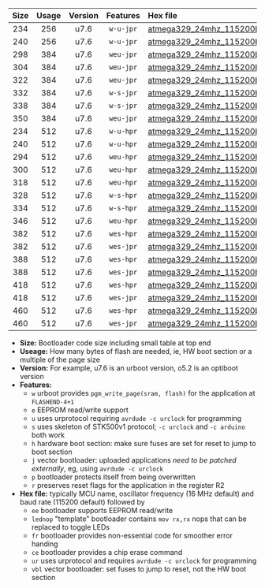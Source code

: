 |Size|Usage|Version|Features|Hex file|
|:-:|:-:|:-:|:-:|:--|
|234|256|u7.6|`w-u-jpr`|[atmega329_24mhz_115200bps_ur_vbl.hex](https://raw.githubusercontent.com/stefanrueger/urboot/main/atmega329_24mhz_115200bps_ur_vbl.hex)|
|240|256|u7.6|`w-u-jpr`|[atmega329_24mhz_115200bps_lednop_ur_vbl.hex](https://raw.githubusercontent.com/stefanrueger/urboot/main/atmega329_24mhz_115200bps_lednop_ur_vbl.hex)|
|298|384|u7.6|`weu-jpr`|[atmega329_24mhz_115200bps_ee_ur_vbl.hex](https://raw.githubusercontent.com/stefanrueger/urboot/main/atmega329_24mhz_115200bps_ee_ur_vbl.hex)|
|304|384|u7.6|`weu-jpr`|[atmega329_24mhz_115200bps_ee_lednop_ur_vbl.hex](https://raw.githubusercontent.com/stefanrueger/urboot/main/atmega329_24mhz_115200bps_ee_lednop_ur_vbl.hex)|
|322|384|u7.6|`weu-jpr`|[atmega329_24mhz_115200bps_ee_lednop_fr_ur_vbl.hex](https://raw.githubusercontent.com/stefanrueger/urboot/main/atmega329_24mhz_115200bps_ee_lednop_fr_ur_vbl.hex)|
|332|384|u7.6|`w-s-jpr`|[atmega329_24mhz_115200bps_vbl.hex](https://raw.githubusercontent.com/stefanrueger/urboot/main/atmega329_24mhz_115200bps_vbl.hex)|
|338|384|u7.6|`w-s-jpr`|[atmega329_24mhz_115200bps_lednop_vbl.hex](https://raw.githubusercontent.com/stefanrueger/urboot/main/atmega329_24mhz_115200bps_lednop_vbl.hex)|
|350|384|u7.6|`weu-jpr`|[atmega329_24mhz_115200bps_ee_lednop_fr_ce_ur_vbl.hex](https://raw.githubusercontent.com/stefanrueger/urboot/main/atmega329_24mhz_115200bps_ee_lednop_fr_ce_ur_vbl.hex)|
|234|512|u7.6|`w-u-hpr`|[atmega329_24mhz_115200bps_ur.hex](https://raw.githubusercontent.com/stefanrueger/urboot/main/atmega329_24mhz_115200bps_ur.hex)|
|240|512|u7.6|`w-u-hpr`|[atmega329_24mhz_115200bps_lednop_ur.hex](https://raw.githubusercontent.com/stefanrueger/urboot/main/atmega329_24mhz_115200bps_lednop_ur.hex)|
|294|512|u7.6|`weu-hpr`|[atmega329_24mhz_115200bps_ee_ur.hex](https://raw.githubusercontent.com/stefanrueger/urboot/main/atmega329_24mhz_115200bps_ee_ur.hex)|
|300|512|u7.6|`weu-hpr`|[atmega329_24mhz_115200bps_ee_lednop_ur.hex](https://raw.githubusercontent.com/stefanrueger/urboot/main/atmega329_24mhz_115200bps_ee_lednop_ur.hex)|
|318|512|u7.6|`weu-hpr`|[atmega329_24mhz_115200bps_ee_lednop_fr_ur.hex](https://raw.githubusercontent.com/stefanrueger/urboot/main/atmega329_24mhz_115200bps_ee_lednop_fr_ur.hex)|
|328|512|u7.6|`w-s-hpr`|[atmega329_24mhz_115200bps.hex](https://raw.githubusercontent.com/stefanrueger/urboot/main/atmega329_24mhz_115200bps.hex)|
|334|512|u7.6|`w-s-hpr`|[atmega329_24mhz_115200bps_lednop.hex](https://raw.githubusercontent.com/stefanrueger/urboot/main/atmega329_24mhz_115200bps_lednop.hex)|
|346|512|u7.6|`weu-hpr`|[atmega329_24mhz_115200bps_ee_lednop_fr_ce_ur.hex](https://raw.githubusercontent.com/stefanrueger/urboot/main/atmega329_24mhz_115200bps_ee_lednop_fr_ce_ur.hex)|
|382|512|u7.6|`wes-hpr`|[atmega329_24mhz_115200bps_ee.hex](https://raw.githubusercontent.com/stefanrueger/urboot/main/atmega329_24mhz_115200bps_ee.hex)|
|382|512|u7.6|`wes-jpr`|[atmega329_24mhz_115200bps_ee_vbl.hex](https://raw.githubusercontent.com/stefanrueger/urboot/main/atmega329_24mhz_115200bps_ee_vbl.hex)|
|388|512|u7.6|`wes-hpr`|[atmega329_24mhz_115200bps_ee_lednop.hex](https://raw.githubusercontent.com/stefanrueger/urboot/main/atmega329_24mhz_115200bps_ee_lednop.hex)|
|388|512|u7.6|`wes-jpr`|[atmega329_24mhz_115200bps_ee_lednop_vbl.hex](https://raw.githubusercontent.com/stefanrueger/urboot/main/atmega329_24mhz_115200bps_ee_lednop_vbl.hex)|
|418|512|u7.6|`wes-hpr`|[atmega329_24mhz_115200bps_ee_lednop_fr.hex](https://raw.githubusercontent.com/stefanrueger/urboot/main/atmega329_24mhz_115200bps_ee_lednop_fr.hex)|
|418|512|u7.6|`wes-jpr`|[atmega329_24mhz_115200bps_ee_lednop_fr_vbl.hex](https://raw.githubusercontent.com/stefanrueger/urboot/main/atmega329_24mhz_115200bps_ee_lednop_fr_vbl.hex)|
|460|512|u7.6|`wes-hpr`|[atmega329_24mhz_115200bps_ee_lednop_fr_ce.hex](https://raw.githubusercontent.com/stefanrueger/urboot/main/atmega329_24mhz_115200bps_ee_lednop_fr_ce.hex)|
|460|512|u7.6|`wes-jpr`|[atmega329_24mhz_115200bps_ee_lednop_fr_ce_vbl.hex](https://raw.githubusercontent.com/stefanrueger/urboot/main/atmega329_24mhz_115200bps_ee_lednop_fr_ce_vbl.hex)|

- **Size:** Bootloader code size including small table at top end
- **Useage:** How many bytes of flash are needed, ie, HW boot section or a multiple of the page size
- **Version:** For example, u7.6 is an urboot version, o5.2 is an optiboot version
- **Features:**
  + `w` urboot provides `pgm_write_page(sram, flash)` for the application at `FLASHEND-4+1`
  + `e` EEPROM read/write support
  + `u` uses urprotocol requiring `avrdude -c urclock` for programming
  + `s` uses skeleton of STK500v1 protocol; `-c urclock` and `-c arduino` both work
  + `h` hardware boot section: make sure fuses are set for reset to jump to boot section
  + `j` vector bootloader: uploaded applications *need to be patched externally*, eg, using `avrdude -c urclock`
  + `p` bootloader protects itself from being overwritten
  + `r` preserves reset flags for the application in the register R2
- **Hex file:** typically MCU name, oscillator frequency (16 MHz default) and baud rate (115200 default) followed by
  + `ee` bootloader supports EEPROM read/write
  + `lednop` "template" bootloader contains `mov rx,rx` nops that can be replaced to toggle LEDs
  + `fr` bootloader provides non-essential code for smoother error handing
  + `ce` bootloader provides a chip erase command
  + `ur` uses urprotocol and requires `avrdude -c urclock` for programming
  + `vbl` vector bootloader: set fuses to jump to reset, not the HW boot section
